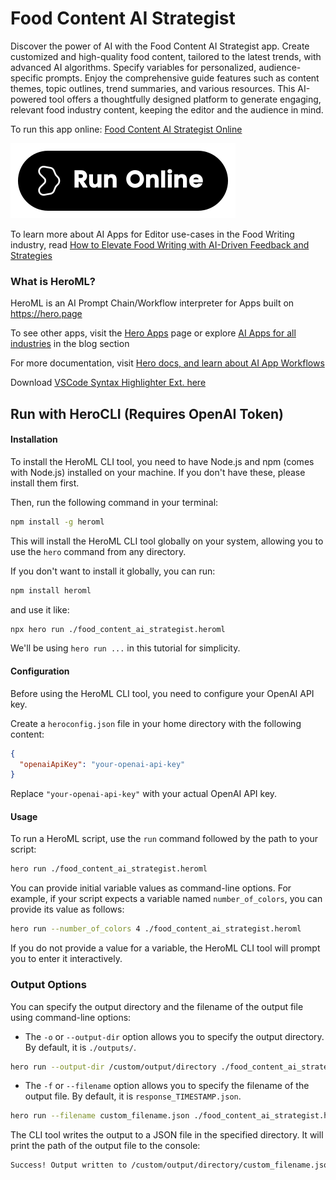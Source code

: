 # Food Content AI Strategist

Discover the power of AI with the Food Content AI Strategist app. Create customized and high-quality food content, tailored to the latest trends, with advanced AI algorithms. Specify variables for personalized, audience-specific prompts. Enjoy the comprehensive guide features such as content themes, topic outlines, trend summaries, and various resources. This AI-powered tool offers a thoughtfully designed platform to generate engaging, relevant food industry content, keeping the editor and the audience in mind.

To run this app online: [Food Content AI Strategist Online](https://hero.page/app/food-content-ai-strategist-tailored-trend-conscious-food-content-guide/qB7WIZwidFIeo7mMvh0x)

[![Run Food Content AI Strategist Online](/assets/run.svg)](https://hero.page/app/food-content-ai-strategist-tailored-trend-conscious-food-content-guide/qB7WIZwidFIeo7mMvh0x)

To learn more about AI Apps for Editor use-cases in the Food Writing industry, read [How to Elevate Food Writing with AI-Driven Feedback and Strategies](https://hero.page/blog/ai/food-writing/how-to-elevate-food-writing-with-ai-driven-feedback-and-strategies/170892)

### What is HeroML?
HeroML is an AI Prompt Chain/Workflow interpreter for Apps built on https://hero.page 

To see other apps, visit the [Hero Apps](https://hero.page/apps) page or explore [AI Apps for all industries](https://hero.page/blog) in the blog section

For more documentation, visit [Hero docs, and learn about AI App Workflows](https://hero.page/tutorials/introduction-to-heroml)

Download [VSCode Syntax Highlighter Ext. here](https://marketplace.visualstudio.com/items?itemName=hero-page.heroml)

## Run with HeroCLI (Requires OpenAI Token)

#### Installation

To install the HeroML CLI tool, you need to have Node.js and npm (comes with Node.js) installed on your machine. If you don't have these, please install them first. 

Then, run the following command in your terminal:

```bash
npm install -g heroml
```

This will install the HeroML CLI tool globally on your system, allowing you to use the `hero` command from any directory.

If you don't want to install it globally, you can run:

```bash
npm install heroml
```

and use it like:

```bash
npx hero run ./food_content_ai_strategist.heroml
```

We'll be using `hero run ...` in this tutorial for simplicity.

#### Configuration

Before using the HeroML CLI tool, you need to configure your OpenAI API key. 

Create a `heroconfig.json` file in your home directory with the following content:

```json
{
  "openaiApiKey": "your-openai-api-key"
}
```

Replace `"your-openai-api-key"` with your actual OpenAI API key.

#### Usage

To run a HeroML script, use the `run` command followed by the path to your script:

```bash
hero run ./food_content_ai_strategist.heroml
```

You can provide initial variable values as command-line options. For example, if your script expects a variable named `number_of_colors`, you can provide its value as follows:

```bash
hero run --number_of_colors 4 ./food_content_ai_strategist.heroml
```

If you do not provide a value for a variable, the HeroML CLI tool will prompt you to enter it interactively.

### Output Options

You can specify the output directory and the filename of the output file using command-line options:

- The `-o` or `--output-dir` option allows you to specify the output directory. By default, it is `./outputs/`.

```bash
hero run --output-dir /custom/output/directory ./food_content_ai_strategist.heroml
```

- The `-f` or `--filename` option allows you to specify the filename of the output file. By default, it is `response_TIMESTAMP.json`.

```bash
hero run --filename custom_filename.json ./food_content_ai_strategist.heroml
```

The CLI tool writes the output to a JSON file in the specified directory. It will print the path of the output file to the console:

```bash
Success! Output written to /custom/output/directory/custom_filename.json
```

